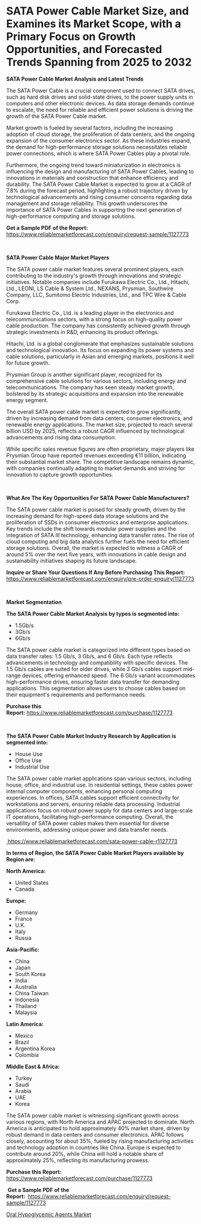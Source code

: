 <p><h1>SATA Power Cable Market Size, and Examines its Market Scope, with a Primary Focus on Growth Opportunities, and Forecasted Trends Spanning from 2025 to 2032</h1></p><p><strong>SATA Power Cable Market Analysis and Latest Trends</strong></p>
<p><p>The SATA Power Cable is a crucial component used to connect SATA drives, such as hard disk drives and solid-state drives, to the power supply units in computers and other electronic devices. As data storage demands continue to escalate, the need for reliable and efficient power solutions is driving the growth of the SATA Power Cable market. </p><p>Market growth is fueled by several factors, including the increasing adoption of cloud storage, the proliferation of data centers, and the ongoing expansion of the consumer electronics sector. As these industries expand, the demand for high-performance storage solutions necessitates reliable power connections, which is where SATA Power Cables play a pivotal role.</p><p>Furthermore, the ongoing trend toward miniaturization in electronics is influencing the design and manufacturing of SATA Power Cables, leading to innovations in materials and construction that enhance efficiency and durability. The SATA Power Cable Market is expected to grow at a CAGR of 7.8% during the forecast period, highlighting a robust trajectory driven by technological advancements and rising consumer concerns regarding data management and storage reliability. This growth underscores the importance of SATA Power Cables in supporting the next generation of high-performance computing and storage solutions.</p></p>
<p><strong>Get a Sample PDF of the Report:&nbsp;</strong> <a href="https://www.reliablemarketforecast.com/enquiry/request-sample/1127773?utm_campaign=3194&utm_medium=2&utm_source=Github&utm_content=ia&utm_term=06032025&utm_id=sata-power-cable">https://www.reliablemarketforecast.com/enquiry/request-sample/1127773</a></p>
<p>&nbsp;</p>
<p><strong>SATA Power Cable Major Market Players</strong></p>
<p><p>The SATA power cable market features several prominent players, each contributing to the industry's growth through innovations and strategic initiatives. Notable companies include Furukawa Electric Co., Ltd., Hitachi, Ltd., LEONI, LS Cable & System Ltd., NEXANS, Prysmian, Southwire Company, LLC, Sumitomo Electric Industries, Ltd., and TPC Wire & Cable Corp.</p><p>Furukawa Electric Co., Ltd. is a leading player in the electronics and telecommunications sectors, with a strong focus on high-quality power cable production. The company has consistently achieved growth through strategic investments in R&D, enhancing its product offerings.</p><p>Hitachi, Ltd. is a global conglomerate that emphasizes sustainable solutions and technological innovation. Its focus on expanding its power systems and cable solutions, particularly in Asian and emerging markets, positions it well for future growth.</p><p>Prysmian Group is another significant player, recognized for its comprehensive cable solutions for various sectors, including energy and telecommunications. The company has seen steady market growth, bolstered by its strategic acquisitions and expansion into the renewable energy segment.</p><p>The overall SATA power cable market is expected to grow significantly, driven by increasing demand from data centers, consumer electronics, and renewable energy applications. The market size, projected to reach several billion USD by 2025, reflects a robust CAGR influenced by technological advancements and rising data consumption.</p><p>While specific sales revenue figures are often proprietary, major players like Prysmian Group have reported revenues exceeding €11 billion, indicating their substantial market share. The competitive landscape remains dynamic, with companies continually adapting to market demands and striving for innovation to capture growth opportunities.</p></p>
<p>&nbsp;</p>
<p><strong>What Are The Key Opportunities For SATA Power Cable Manufacturers?</strong></p>
<p><p>The SATA power cable market is poised for steady growth, driven by the increasing demand for high-speed data storage solutions and the proliferation of SSDs in consumer electronics and enterprise applications. Key trends include the shift towards modular power supplies and the integration of SATA III technology, enhancing data transfer rates. The rise of cloud computing and big data analytics further fuels the need for efficient storage solutions. Overall, the market is expected to witness a CAGR of around 5% over the next five years, with innovations in cable design and sustainability initiatives shaping its future landscape.</p></p>
<p><strong>Inquire or Share Your Questions If Any Before Purchasing This Report:</strong> <a href="https://www.reliablemarketforecast.com/enquiry/pre-order-enquiry/1127773?utm_campaign=3194&utm_medium=2&utm_source=Github&utm_content=ia&utm_term=06032025&utm_id=sata-power-cable">https://www.reliablemarketforecast.com/enquiry/pre-order-enquiry/1127773</a></p>
<p>&nbsp;</p>
<p><strong>Market Segmentation</strong></p>
<p><strong>The SATA Power Cable Market Analysis by types is segmented into:</strong></p>
<p><ul><li>1.5Gb/s</li><li>3Gb/s</li><li>6Gb/s</li></ul></p>
<p><p>The SATA power cable market is categorized into different types based on data transfer rates: 1.5 Gb/s, 3 Gb/s, and 6 Gb/s. Each type reflects advancements in technology and compatibility with specific devices. The 1.5 Gb/s cables are suited for older drives, while 3 Gb/s cables support mid-range devices, offering enhanced speed. The 6 Gb/s variant accommodates high-performance drives, ensuring faster data transfer for demanding applications. This segmentation allows users to choose cables based on their equipment's requirements and performance needs.</p></p>
<p><strong>Purchase this Report:&nbsp;</strong><a href="https://www.reliablemarketforecast.com/purchase/1127773?utm_campaign=3194&utm_medium=2&utm_source=Github&utm_content=ia&utm_term=06032025&utm_id=sata-power-cable">https://www.reliablemarketforecast.com/purchase/1127773</a></p>
<p>&nbsp;</p>
<p><strong>The SATA Power Cable Market Industry Research by Application is segmented into:</strong></p>
<p><ul><li>House Use</li><li>Office Use</li><li>Industrial Use</li></ul></p>
<p><p>The SATA power cable market applications span various sectors, including house, office, and industrial use. In residential settings, these cables power internal computer components, enhancing personal computing experiences. In offices, SATA cables support efficient connectivity for workstations and servers, ensuring reliable data processing. Industrial applications focus on robust power supply for data centers and large-scale IT operations, facilitating high-performance computing. Overall, the versatility of SATA power cables makes them essential for diverse environments, addressing unique power and data transfer needs.</p></p>
<p><a href="https://www.reliablemarketforecast.com/sata-power-cable-r1127773?utm_campaign=3194&utm_medium=2&utm_source=Github&utm_content=ia&utm_term=06032025&utm_id=sata-power-cable">&nbsp;https://www.reliablemarketforecast.com/sata-power-cable-r1127773</a></p>
<p><strong>In terms of Region, the SATA Power Cable Market Players available by Region are:</strong></p>
<p>
    <p> <strong> North America: </strong>
        <ul>
            <li>United States</li>
            <li>Canada</li>
        </ul>
        </p> 
    <p> <strong> Europe: </strong>
        <ul>
            <li>Germany</li>
            <li>France</li>
            <li>U.K.</li>
            <li>Italy</li>
            <li>Russia</li>
        </ul>
        </p> 
    <p> <strong> Asia-Pacific: </strong>
        <ul>
            <li>China</li>
            <li>Japan</li>
            <li>South Korea</li>
            <li>India</li>
            <li>Australia</li>
            <li>China Taiwan</li>
            <li>Indonesia</li>
            <li>Thailand</li>
            <li>Malaysia</li>
        </ul>
        </p> 
    <p> <strong> Latin America: </strong>
        <ul>
            <li>Mexico</li>
            <li>Brazil</li>
            <li>Argentina Korea</li>
            <li>Colombia</li>
        </ul>
        </p> 
    <p> <strong> Middle East & Africa: </strong>
        <ul>
            <li>Turkey</li>
            <li>Saudi</li>
            <li>Arabia</li>
            <li>UAE</li>
            <li>Korea</li>
        </ul>
    </p>
    </p>
<p><p>The SATA power cable market is witnessing significant growth across various regions, with North America and APAC projected to dominate. North America is anticipated to hold approximately 40% market share, driven by robust demand in data centers and consumer electronics. APAC follows closely, accounting for about 35%, fueled by rising manufacturing activities and technology adoption in countries like China. Europe is expected to contribute around 20%, while China will hold a notable share of approximately 25%, reflecting its manufacturing prowess.</p></p>
<p><strong>Purchase this Report: </strong><a href="https://www.reliablemarketforecast.com/purchase/1127773?utm_campaign=3194&utm_medium=2&utm_source=Github&utm_content=ia&utm_term=06032025&utm_id=sata-power-cable">https://www.reliablemarketforecast.com/purchase/1127773</a></p>
<p>&nbsp;<strong>Get a Sample PDF of the Report:&nbsp;&nbsp;</strong><a href="https://www.reliablemarketforecast.com/enquiry/request-sample/1127773?utm_campaign=3194&utm_medium=2&utm_source=Github&utm_content=ia&utm_term=06032025&utm_id=sata-power-cable">https://www.reliablemarketforecast.com/enquiry/request-sample/1127773</a></p>
<p><strong></strong></p>
<p><p><a href="https://github.com/celpabembes/Market-Research-Report-List-1/blob/main/oral-hypoglycemic-agents-market.md?utm_campaign=3194&utm_medium=2&utm_source=Github&utm_content=ia&utm_term=06032025&utm_id=sata-power-cable">Oral Hypoglycemic Agents Market</a></p></p>